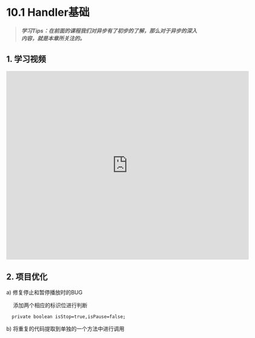 # 10.1 Handler基础

>##### 学习Tips：在前面的课程我们对异步有了初步的了解，那么对于异步的深入内容，就是本章所关注的。

## 1. 学习视频

<iframe frameborder="0" width="640" height="498" src="https://v.qq.com/iframe/player.html?vid=z0180bhmznp&tiny=0&auto=0" allowfullscreen></iframe>

## 2. 项目优化

a) 修复停止和暂停播放时的BUG

　 添加两个相应的标识位进行判断
  
```
  private boolean isStop=true,isPause=false;
```

b) 将重复的代码提取到单独的一个方法中进行调用